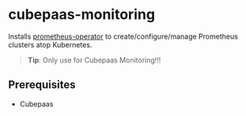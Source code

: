 # cubepaas-monitoring

Installs [prometheus-operator](https://github.com/coreos/prometheus-operator) to create/configure/manage Prometheus clusters atop Kubernetes.

> **Tip**: Only use for Cubepaas Monitoring!!!

## Prerequisites
  - Cubepaas
